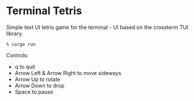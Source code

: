 # Terminal Tetris
Simple text UI tetris game for the terminal - UI based on the crossterm TUI library.

```
% cargo run
```

Controls: 
* q to quit
* Arrow Left & Arrow Right to move sideways
* Arrow Up to rotate
* Arrow Down to drop
* Space to pause
